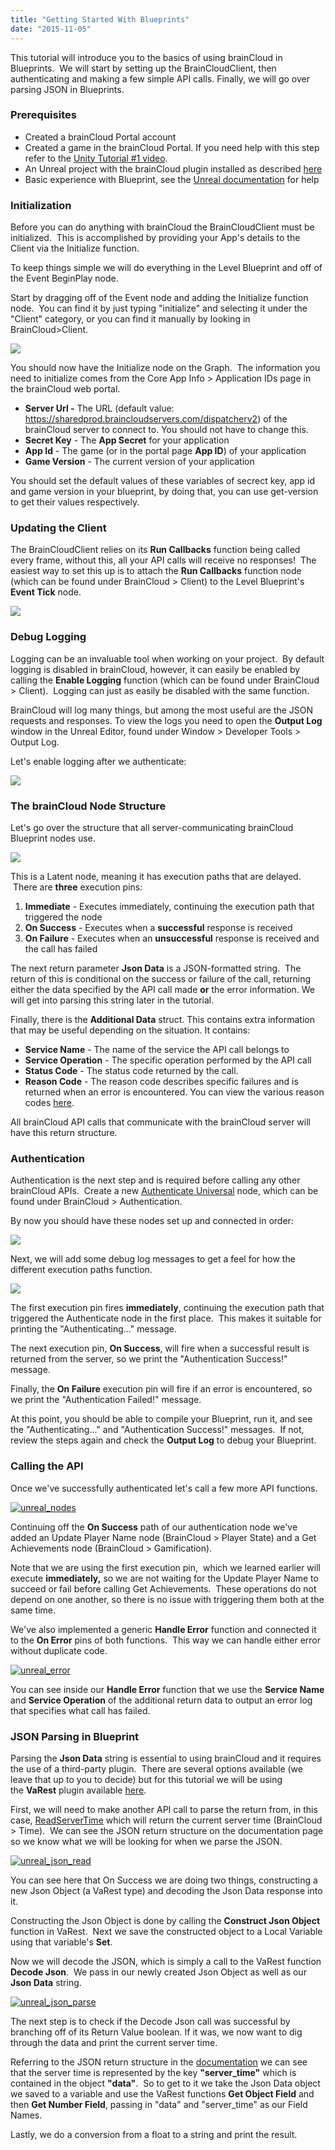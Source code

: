 ```yaml
---
title: "Getting Started With Blueprints"
date: "2015-11-05"
---
```


This tutorial will introduce you to the basics of using brainCloud in Blueprints.  We will start by setting up the BrainCloudClient, then authenticating and making a few simple API calls. Finally, we will go over parsing JSON in Blueprints.

### Prerequisites

- Created a brainCloud Portal account
- Created a game in the brainCloud Portal. If you need help with this step refer to the [Unity Tutorial #1 video](/apidocs/tutorials/unity-tutorials/unity-tutorial-1-getting-started/).
- An Unreal project with the brainCloud plugin installed as described [here](/apidocs/tutorials/unreal-tutorials/setting-up-the-braincloud-plugin/)
- Basic experience with Blueprint, see the [Unreal documentation](https://docs.unrealengine.com/latest/INT/Engine/Blueprints/GettingStarted/index.html) for help

### Initialization

Before you can do anything with brainCloud the BrainCloudClient must be initialized.  This is accomplished by providing your App's details to the Client via the Initialize function.

To keep things simple we will do everything in the Level Blueprint and off of the Event BeginPlay node.

Start by dragging off of the Event node and adding the Initialize function node.  You can find it by just typing "initialize" and selecting it under the "Client" category, or you can find it manually by looking in BrainCloud>Client.

![](images/unreal-initialize-authenticate.jpg)

You should now have the Initialize node on the Graph.  The information you need to initialize comes from the Core App Info > Application IDs page in the brainCloud web portal.

- **Server Url -** The URL (default value: https://sharedprod.braincloudservers.com/dispatcherv2) of the brainCloud server to connect to. You should not have to change this.
- **Secret Key** \- The **App Secret** for your application
- **App Id** - The game (or in the portal page **App ID**) of your application
- **Game Version** - The current version of your application

You should set the default values of these variables of secrect key, app id and game version in your blueprint, by doing that, you can use get-version to get their values respectively.

### Updating the Client

The BrainCloudClient relies on its **Run Callbacks** function being called every frame, without this, all your API calls will receive no responses!  The easiest way to set this up is to attach the **Run Callbacks** function node (which can be found under BrainCloud > Client) to the Level Blueprint's **Event Tick** node.

![](images/callback.jpg)

### Debug Logging

Logging can be an invaluable tool when working on your project.  By default logging is disabled in brainCloud, however, it can easily be enabled by calling the **Enable Logging** function (which can be found under BrainCloud > Client).  Logging can just as easily be disabled with the same function.

BrainCloud will log many things, but among the most useful are the JSON requests and responses. To view the logs you need to open the **Output Log** window in the Unreal Editor, found under Window > Developer Tools > Output Log.

Let's enable logging after we authenticate:

![](images/log-1.jpg)

### The brainCloud Node Structure

Let's go over the structure that all server-communicating brainCloud Blueprint nodes use.

![](images/node-4.jpg)

This is a Latent node, meaning it has execution paths that are delayed.  There are **three** execution pins:

1. **Immediate** \- Executes immediately, continuing the execution path that triggered the node
2. **On Success** \- Executes when a **successful** response is received
3. **On Failure** - Executes when an **unsuccessful** response is received and the call has failed

The next return parameter **Json Data** is a JSON-formatted string.  The return of this is conditional on the success or failure of the call, returning either the data specified by the API call made **or** the error information. We will get into parsing this string later in the tutorial.

Finally, there is the **Additional Data** struct. This contains extra information that may be useful depending on the situation. It contains:

- **Service Name** \- The name of the service the API call belongs to
- **Service Operation** - The specific operation performed by the API call
- **Status Code** \- The status code returned by the call.
- **Reason Code** - The reason code describes specific failures and is returned when an error is encountered. You can view the various reason codes [here](/apidocs/apiref/#appendix-reasoncodes).

All brainCloud API calls that communicate with the brainCloud server will have this return structure.

### Authentication

Authentication is the next step and is required before calling any other brainCloud APIs.  Create a new [Authenticate Universal](/apidocs/apiref/?cpp#capi-auth-authenticateuniversal) node, which can be found under BrainCloud > Authentication.

By now you should have these nodes set up and connected in order:

[![](images/unreal-initialize-authenticate-2.jpg)](/apidocs/wp-content/uploads/2015/10/unreal_prog_auth.png)

Next, we will add some debug log messages to get a feel for how the different execution paths function.

[![](images/node-5.jpg)](/apidocs/wp-content/uploads/2015/10/unreal_auth_return.png)

The first execution pin fires **immediately**, continuing the execution path that triggered the Authenticate node in the first place.  This makes it suitable for printing the "Authenticating..." message.

The next execution pin, **On Success**, will fire when a successful result is returned from the server, so we print the "Authentication Success!" message.

Finally, the **On Failure** execution pin will fire if an error is encountered, so we print the "Authentication Failed!" message.

At this point, you should be able to compile your Blueprint, run it, and see the "Authenticating..." and "Authentication Success!" messages.  If not, review the steps again and check the **Output Log** to debug your Blueprint.

### Calling the API

Once we've successfully authenticated let's call a few more API functions.

[![unreal_nodes](images/unreal_nodes.png)](/apidocs/wp-content/uploads/2015/10/unreal_nodes.png)

Continuing off the **On Success** path of our authentication node we've added an Update Player Name node (BrainCloud > Player State) and a Get Achievements node (BrainCloud > Gamification).

Note that we are using the first execution pin,  which we learned earlier will execute **immediately,** so we are not waiting for the Update Player Name to succeed or fail before calling Get Achievements.  These operations do not depend on one another, so there is no issue with triggering them both at the same time.

We've also implemented a generic **Handle Error** function and connected it to the **On Error** pins of both functions.  This way we can handle either error without duplicate code.

[![unreal_error](images/unreal_error.png)](/apidocs/wp-content/uploads/2015/10/unreal_error.png)

You can see inside our **Handle Error** function that we use the **Service Name** and **Service Operation** of the additional return data to output an error log that specifies what call has failed.

### JSON Parsing in Blueprint

Parsing the **Json Data** string is essential to using brainCloud and it requires the use of a third-party plugin.  There are several options available (we leave that up to you to decide) but for this tutorial we will be using the **VaRest** plugin available [here](https://github.com/ufna/VaRest).

First, we will need to make another API call to parse the return from, in this case, [ReadServerTime](/apidocs/apiref/?cpp#capi-time-readservertime) which will return the current server time (BrainCloud > Time).  We can see the JSON return structure on the documentation page so we know what we will be looking for when we parse the JSON.

[![unreal_json_read](images/unreal_json_read.png)](/apidocs/wp-content/uploads/2015/10/unreal_json_read.png)

You can see here that On Success we are doing two things, constructing a new Json Object (a VaRest type) and decoding the Json Data response into it.

Constructing the Json Object is done by calling the **Construct Json Object** function in VaRest.  Next we save the constructed object to a Local Variable using that variable's **Set**.

Now we will decode the JSON, which is simply a call to the VaRest function **Decode Json**.  We pass in our newly created Json Object as well as our **Json Data** string.

[![unreal_json_parse](images/unreal_json_parse.png)](/apidocs/wp-content/uploads/2015/10/unreal_json_parse.png)

The next step is to check if the Decode Json call was successful by branching off of its Return Value boolean. If it was, we now want to dig through the data and print the current server time.

Referring to the JSON return structure in the [documentation](/apidocs/apiref/?cpp#capi-time-readservertime) we can see that the server time is represented by the key **"server\_time"** which is contained in the object **"data"**.  So to get to it we take the Json Data object we saved to a variable and use the VaRest functions **Get Object Field** and then **Get Number Field**, passing in "data" and "server\_time" as our Field Names.

Lastly, we do a conversion from a float to a string and print the result.
